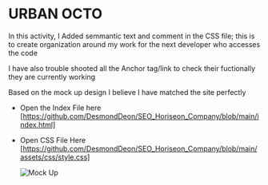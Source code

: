 # URBAN OCTO 

In this activity, I Added semmantic text and comment in the CSS file; this is to create organization around my work for the next developer who accesses the code

I have also trouble shooted all the Anchor tag/link to check their fuctionally they are currently working

Based on the mock up design I believe I have matched the site perfectly

* Open the Index File here [https://github.com/DesmondDeon/SEO_Horiseon_Company/blob/main/index.html]

* Open CSS File Here [https://github.com/DesmondDeon/SEO_Horiseon_Company/blob/main/assets/css/style.css] 

  ![Mock Up](Develop/assets/images/01-html-css-git-homework-demo.png)
